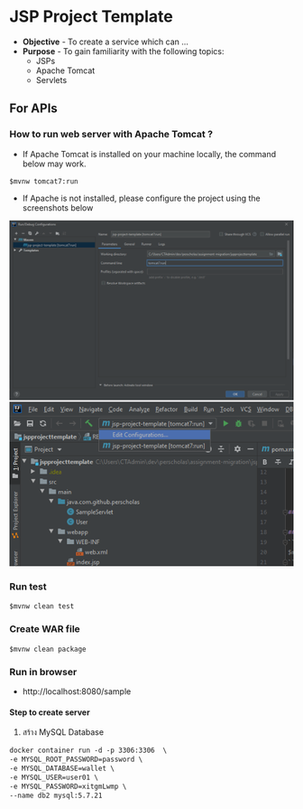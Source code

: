 # JSP Project Template
* **Objective** - To create a service which can ...
* **Purpose** - To gain familiarity with the following topics:
    * JSPs
    * Apache Tomcat
    * Servlets
    





## For APIs

###  How to run web server with Apache Tomcat ?
* If Apache Tomcat is installed on your machine locally, the command below may work.

```
$mvnw tomcat7:run
```


* If Apache is not installed, please configure the project using the screenshots below

<img src="./run-configuration.PNG">

<img src="./edit-run-configuration.png">

### Run test
```
$mvnw clean test
```

### Create WAR file
```
$mvnw clean package
```

###  Run in browser 
* http://localhost:8080/sample



#### Step to create server

1. สร้าง MySQL Database
```
docker container run -d -p 3306:3306  \
-e MYSQL_ROOT_PASSWORD=password \
-e MYSQL_DATABASE=wallet \
-e MYSQL_USER=user01 \
-e MYSQL_PASSWORD=xitgmLwmp \
--name db2 mysql:5.7.21
```
